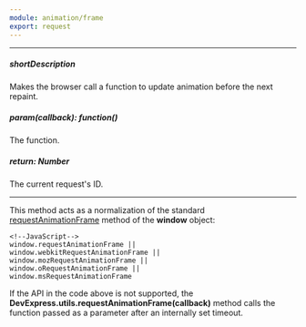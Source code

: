 ```yaml
---
module: animation/frame
export: request
---
```

---
##### shortDescription
Makes the browser call a function to update animation before the next repaint.

##### param(callback): function()
The function.

##### return: Number
The current request's ID.

---
This method acts as a normalization of the standard [requestAnimationFrame](https://developer.mozilla.org/en/docs/Web/API/window.requestAnimationFrame) method of the **window** object:

    <!--JavaScript-->
    window.requestAnimationFrame ||
    window.webkitRequestAnimationFrame ||
    window.mozRequestAnimationFrame ||
    window.oRequestAnimationFrame ||
    window.msRequestAnimationFrame

If the API in the code above is not supported, the **DevExpress.utils.requestAnimationFrame(callback)** method calls the function passed as a parameter after an internally set timeout.